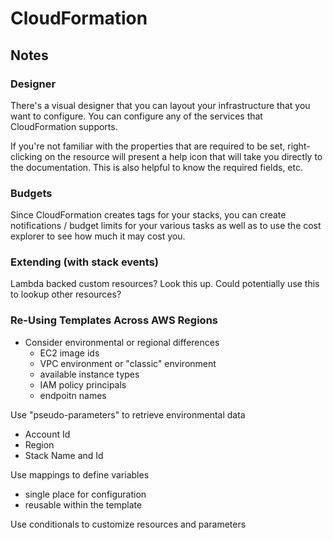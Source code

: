 # CloudFormation

## Notes

### Designer
There's a visual designer that you can layout your infrastructure that you want to configure. You can configure any of the services that CloudFormation supports.

If you're not familiar with the properties that are required to be set, right-clicking on the resource will present a help icon that will take you directly to the documentation. This is also helpful to know the required fields, etc.

### Budgets
Since CloudFormation creates tags for your stacks, you can create notifications / budget limits for your various tasks as well as to use the cost explorer to see how much it may cost you.

### Extending (with stack events)
Lambda backed custom resources? Look this up. Could potentially use this to lookup other resources?

### Re-Using Templates Across AWS Regions
* Consider environmental or regional differences
  * EC2 image ids
  * VPC environment or "classic" environment
  * available instance types
  * IAM policy principals
  * endpoitn names

Use "pseudo-parameters" to retrieve environmental data
  * Account Id
  * Region
  * Stack Name and Id

Use mappings to define variables
  * single place for configuration
  * reusable within the template

Use conditionals to customize resources and parameters

